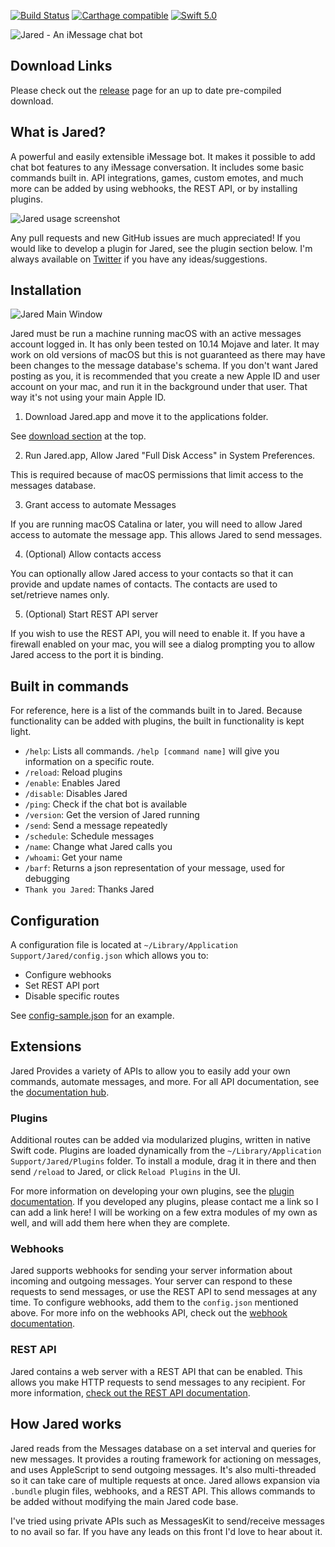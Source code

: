 [![Build Status](https://travis-ci.org/ZekeSnider/Jared.svg?branch=master)](https://travis-ci.org/ZekeSnider/Jared)
[![Carthage compatible](https://img.shields.io/badge/Carthage-compatible-4BC51D.svg?style=flat)](https://github.com/Carthage/Carthage)
[![Swift 5.0](https://img.shields.io/badge/Swift-5.0-orange.svg?style=flat)](https://developer.apple.com/swift/)

<a name='Jared'/>

![Jared - An iMessage chat bot](/Documentation/Screenshots/JaredBanner.png)

<a name='Download'/>

## Download Links  
Please check out the [release](https://github.com/ZekeSnider/Jared/releases/latest) page for an up to date pre-compiled download.

## What is Jared?  
A powerful and easily extensible iMessage bot. It makes it possible to add chat bot features to any iMessage conversation. It includes some basic commands built in. API integrations, games, custom emotes, and much more can be added by using webhooks, the REST API, or by installing plugins. 

![Jared usage screenshot](/Documentation/Screenshots/Example.png)

Any pull requests and new GitHub issues are much appreciated! If you would like to develop a plugin for Jared, see the plugin section below. I'm always available on [Twitter](https://twitter.com/zekesnider) if you have any ideas/suggestions.

## Installation  
![Jared Main Window](/Documentation/Screenshots/MainWindow.png)

Jared must be run a machine running macOS with an active messages account logged in. It has only been tested on 10.14 Mojave and later. It may work on old versions of macOS but this is not guaranteed as there may have been changes to the message database's schema. If you don't want Jared posting as you, it is recommended that you create a new Apple ID and user account on your mac, and run it in the background under that user. That way it's not using your main Apple ID.

1. Download Jared.app and move it to the applications folder.  

See [download section](#Download) at the top. 

2. Run Jared.app, Allow Jared "Full Disk Access" in System Preferences.

This is required because of macOS permissions that limit access to the messages database. 

3. Grant access to automate Messages

If you are running macOS Catalina or later, you will need to allow Jared access to automate the message app. This allows Jared to send messages.

4. (Optional) Allow contacts access

You can optionally allow Jared access to your contacts so that it can provide and update names of contacts. The contacts are used to set/retrieve names only. 

5. (Optional) Start REST API server

If you wish to use the REST API, you will need to enable it. If you have a firewall enabled on your mac, you will see a dialog prompting you to allow Jared access to the port it is binding. 


## Built in commands
For reference, here is a list of the commands built in to Jared. Because functionality can be added with plugins, the built in functionality is kept light.

+ `/help`: Lists all commands. `/help [command name]` will give you information on a specific route.
+ `/reload`: Reload plugins
+ `/enable`: Enables Jared
+ `/disable`: Disables Jared
+ `/ping`: Check if the chat bot is available
+ `/version`: Get the version of Jared running
+ `/send`: Send a message repeatedly
+ `/schedule`: Schedule messages
+ `/name`: Change what Jared calls you
+ `/whoami`: Get your name
+ `/barf`: Returns a json representation of your message, used for debugging
+ `Thank you Jared`: Thanks Jared


## Configuration  
A configuration file is located at `~/Library/Application Support/Jared/config.json` which allows you to:
+ Configure webhooks
+ Set REST API port
+ Disable specific routes

See [config-sample.json](Documentation/config-sample.json) for an example.

## Extensions
Jared Provides a variety of APIs to allow you to easily add your own commands, automate messages, and more. For all API documentation, see the [documentation hub](/Documentation).

### Plugins  
Additional routes can be added via modularized plugins, written in native Swift code. Plugins are loaded dynamically from the `~/Library/Application Support/Jared/Plugins` folder. To install a module, drag it in there and then send `/reload` to Jared, or click `Reload Plugins` in the UI.
  
For more information on developing your own plugins, see the [plugin documentation](Documentation/plugins.md). If you developed any plugins, please contact me a link so I can add a link here! I will be working on a few extra modules of my own as well, and will add them here when they are complete.

### Webhooks
Jared supports webhooks for sending your server information about incoming and outgoing messages. Your server can respond to these requests to send messages, or use the REST API to send messages at any time. To configure webhooks, add them to the `config.json` mentioned above. For more info on the webhooks API, check out the [webhook documentation](Documentation/webhooks.md).

### REST API
Jared contains a web server with a REST API that can be enabled. This allows you make HTTP requests to send messages to any recipient. For more information, [check out the REST API documentation](Documentation/restapi.md).

## How Jared works  
Jared reads from the Messages database on a set interval and queries for new messages. It provides a routing framework for actioning on messages, and uses AppleScript to send outgoing messages. It's also multi-threaded so it can take care of multiple requests at once. Jared allows expansion via `.bundle` plugin files, webhooks, and a REST API. This allows commands to be added without modifying the main Jared code base. 

I've tried using private APIs such as MessagesKit to send/receive messages to no avail so far. If you have any leads on this front I'd love to hear about it. 
